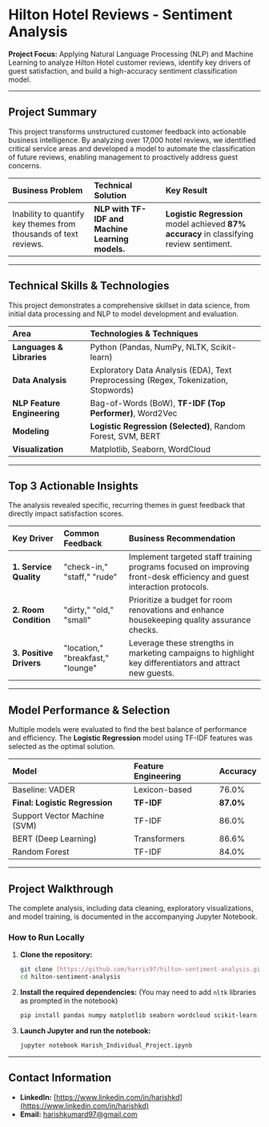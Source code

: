 # Hilton Hotel Reviews - Sentiment Analysis

**Project Focus:** Applying Natural Language Processing (NLP) and Machine Learning to analyze Hilton Hotel customer reviews, identify key drivers of guest satisfaction, and build a high-accuracy sentiment classification model.

---

## Project Summary

This project transforms unstructured customer feedback into actionable business intelligence. By analyzing over 17,000 hotel reviews, we identified critical service areas and developed a model to automate the classification of future reviews, enabling management to proactively address guest concerns.

| Business Problem | Technical Solution | Key Result |
| :--- | :--- | :--- |
| Inability to quantify key themes from thousands of text reviews. | **NLP with TF-IDF and Machine Learning models.** | **Logistic Regression** model achieved **87% accuracy** in classifying review sentiment. |

---

## Technical Skills & Technologies

This project demonstrates a comprehensive skillset in data science, from initial data processing and NLP to model development and evaluation.

| Area | Technologies & Techniques |
| :--- | :--- |
| **Languages & Libraries** | Python (Pandas, NumPy, NLTK, Scikit-learn) |
| **Data Analysis** | Exploratory Data Analysis (EDA), Text Preprocessing (Regex, Tokenization, Stopwords) |
| **NLP Feature Engineering** | Bag-of-Words (BoW), **TF-IDF (Top Performer)**, Word2Vec |
| **Modeling** | **Logistic Regression (Selected)**, Random Forest, SVM, BERT |
| **Visualization** | Matplotlib, Seaborn, WordCloud |

---

## Top 3 Actionable Insights

The analysis revealed specific, recurring themes in guest feedback that directly impact satisfaction scores.

| Key Driver | Common Feedback | Business Recommendation |
| :--- | :--- | :--- |
| **1. Service Quality** | "check-in," "staff," "rude" | Implement targeted staff training programs focused on improving front-desk efficiency and guest interaction protocols. |
| **2. Room Condition** | "dirty," "old," "small" | Prioritize a budget for room renovations and enhance housekeeping quality assurance checks. |
| **3. Positive Drivers** | "location," "breakfast," "lounge" | Leverage these strengths in marketing campaigns to highlight key differentiators and attract new guests. |

---

## Model Performance & Selection

Multiple models were evaluated to find the best balance of performance and efficiency. The **Logistic Regression** model using TF-IDF features was selected as the optimal solution.

| Model | Feature Engineering | Accuracy |
| :--- | :--- | :--- |
| Baseline: VADER | Lexicon-based | 76.0% |
| **Final: Logistic Regression** | **TF-IDF** | **87.0%** |
| Support Vector Machine (SVM) | TF-IDF | 86.0% |
| BERT (Deep Learning) | Transformers | 86.6% |
| Random Forest | TF-IDF | 84.0% |

---

## Project Walkthrough

The complete analysis, including data cleaning, exploratory visualizations, and model training, is documented in the accompanying Jupyter Notebook.

### How to Run Locally

1.  **Clone the repository:**
    ```bash
    git clone [https://github.com/harris97/hilton-sentiment-analysis.git](https://github.com/harris97/hilton-sentiment-analysis.git)
    cd hilton-sentiment-analysis
    ```
2.  **Install the required dependencies:** (You may need to add `nltk` libraries as prompted in the notebook)
    ```bash
    pip install pandas numpy matplotlib seaborn wordcloud scikit-learn nltk
    ```
3.  **Launch Jupyter and run the notebook:**
    ```bash
    jupyter notebook Harish_Individual_Project.ipynb
    ```

---
## Contact Information

- **LinkedIn:** [https://www.linkedin.com/in/harishkd](https://www.linkedin.com/in/harishkd)
- **Email:** [harishkumard97@gmail.com](mailto:harishkumard97@gmail.com)
